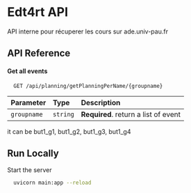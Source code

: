 
# Edt4rt API

API interne pour récuperer les cours sur ade.univ-pau.fr




## API Reference

#### Get all events

```http
  GET /api/planning/getPlanningPerName/{groupname}
```

| Parameter | Type     | Description                |
| :-------- | :------- | :------------------------- |
| `groupname` | `string` | **Required**. return a list of event |

it can be but1_g1, but1_g2, but1_g3, but1_g4



## Run Locally

Start the server

```bash
  uvicorn main:app --reload
```

